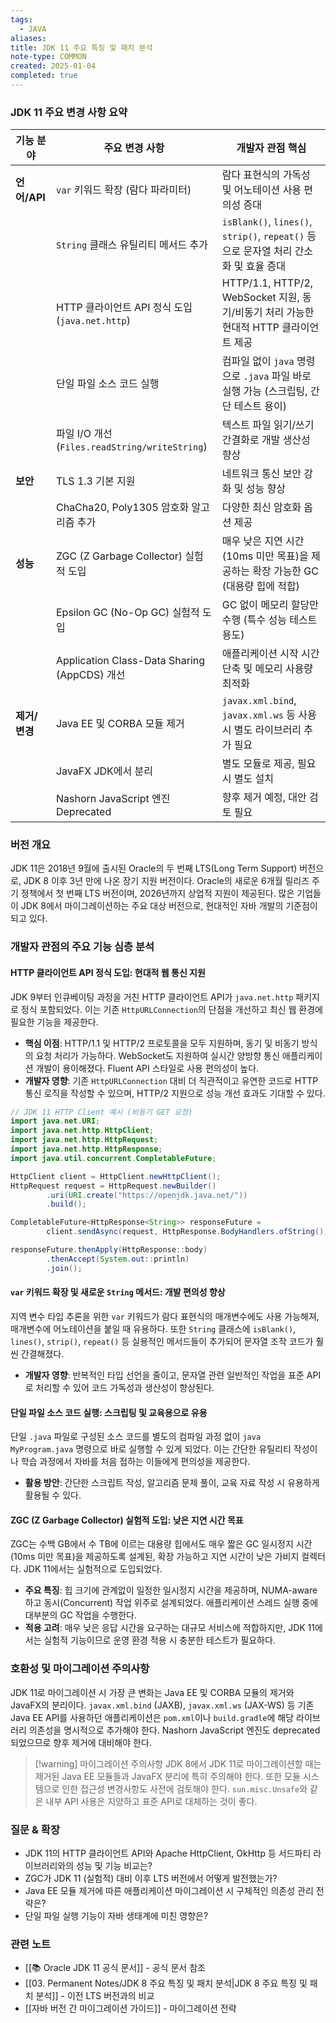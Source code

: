 ```yaml
---
tags:
  - JAVA
aliases: 
title: JDK 11 주요 특징 및 패치 분석
note-type: COMMON
created: 2025-01-04
completed: true
---
```


### JDK 11 주요 변경 사항 요약

| 기능 분야        | 주요 변경 사항                                  | 개발자 관점 핵심                                                                 |
| ---------------- | ----------------------------------------------- | ------------------------------------------------------------------------------ |
| **언어/API**     | `var` 키워드 확장 (람다 파라미터)                 | 람다 표현식의 가독성 및 어노테이션 사용 편의성 증대                                     |
|                  | `String` 클래스 유틸리티 메서드 추가              | `isBlank()`, `lines()`, `strip()`, `repeat()` 등으로 문자열 처리 간소화 및 효율 증대        |
|                  | HTTP 클라이언트 API 정식 도입 (`java.net.http`) | HTTP/1.1, HTTP/2, WebSocket 지원, 동기/비동기 처리 가능한 현대적 HTTP 클라이언트 제공        |
|                  | 단일 파일 소스 코드 실행                        | 컴파일 없이 `java` 명령으로 `.java` 파일 바로 실행 가능 (스크립팅, 간단 테스트 용이)          |
|                  | 파일 I/O 개선 (`Files.readString/writeString`)  | 텍스트 파일 읽기/쓰기 간결화로 개발 생산성 향상                                       |
| **보안**         | TLS 1.3 기본 지원                               | 네트워크 통신 보안 강화 및 성능 향상                                                |
|                  | ChaCha20, Poly1305 암호화 알고리즘 추가         | 다양한 최신 암호화 옵션 제공                                                       |
| **성능**         | ZGC (Z Garbage Collector) 실험적 도입           | 매우 낮은 지연 시간(10ms 미만 목표)을 제공하는 확장 가능한 GC (대용량 힙에 적합)             |
|                  | Epsilon GC (No-Op GC) 실험적 도입               | GC 없이 메모리 할당만 수행 (특수 성능 테스트 용도)                                     |
|                  | Application Class-Data Sharing (AppCDS) 개선    | 애플리케이션 시작 시간 단축 및 메모리 사용량 최적화                                       |
| **제거/변경**    | Java EE 및 CORBA 모듈 제거                      | `javax.xml.bind`, `javax.xml.ws` 등 사용 시 별도 라이브러리 추가 필요                      |
|                  | JavaFX JDK에서 분리                             | 별도 모듈로 제공, 필요시 별도 설치                                                    |
|                  | Nashorn JavaScript 엔진 Deprecated              | 향후 제거 예정, 대안 검토 필요                                                      |

### 버전 개요

JDK 11은 2018년 9월에 출시된 Oracle의 두 번째 LTS(Long Term Support) 버전으로, JDK 8 이후 3년 만에 나온 장기 지원 버전이다. Oracle의 새로운 6개월 릴리즈 주기 정책에서 첫 번째 LTS 버전이며, 2026년까지 상업적 지원이 제공된다. 많은 기업들이 JDK 8에서 마이그레이션하는 주요 대상 버전으로, 현대적인 자바 개발의 기준점이 되고 있다.

### 개발자 관점의 주요 기능 심층 분석

#### HTTP 클라이언트 API 정식 도입: 현대적 웹 통신 지원

JDK 9부터 인큐베이팅 과정을 거친 HTTP 클라이언트 API가 `java.net.http` 패키지로 정식 포함되었다. 이는 기존 `HttpURLConnection`의 단점을 개선하고 최신 웹 환경에 필요한 기능을 제공한다.

*   **핵심 이점**: HTTP/1.1 및 HTTP/2 프로토콜을 모두 지원하며, 동기 및 비동기 방식의 요청 처리가 가능하다. WebSocket도 지원하여 실시간 양방향 통신 애플리케이션 개발이 용이해졌다. Fluent API 스타일로 사용 편의성이 높다.
*   **개발자 영향**: 기존 `HttpURLConnection` 대비 더 직관적이고 유연한 코드로 HTTP 통신 로직을 작성할 수 있으며, HTTP/2 지원으로 성능 개선 효과도 기대할 수 있다.

```java
// JDK 11 HTTP Client 예시 (비동기 GET 요청)
import java.net.URI;
import java.net.http.HttpClient;
import java.net.http.HttpRequest;
import java.net.http.HttpResponse;
import java.util.concurrent.CompletableFuture;

HttpClient client = HttpClient.newHttpClient();
HttpRequest request = HttpRequest.newBuilder()
        .uri(URI.create("https://openjdk.java.net/"))
        .build();

CompletableFuture<HttpResponse<String>> responseFuture =
        client.sendAsync(request, HttpResponse.BodyHandlers.ofString());

responseFuture.thenApply(HttpResponse::body)
        .thenAccept(System.out::println)
        .join();
```

#### `var` 키워드 확장 및 새로운 `String` 메서드: 개발 편의성 향상

지역 변수 타입 추론을 위한 `var` 키워드가 람다 표현식의 매개변수에도 사용 가능해져, 매개변수에 어노테이션을 붙일 때 유용하다. 또한 `String` 클래스에 `isBlank()`, `lines()`, `strip()`, `repeat()` 등 실용적인 메서드들이 추가되어 문자열 조작 코드가 훨씬 간결해졌다.

*   **개발자 영향**: 반복적인 타입 선언을 줄이고, 문자열 관련 일반적인 작업을 표준 API로 처리할 수 있어 코드 가독성과 생산성이 향상된다.

#### 단일 파일 소스 코드 실행: 스크립팅 및 교육용으로 유용

단일 `.java` 파일로 구성된 소스 코드를 별도의 컴파일 과정 없이 `java MyProgram.java` 명령으로 바로 실행할 수 있게 되었다. 이는 간단한 유틸리티 작성이나 학습 과정에서 자바를 처음 접하는 이들에게 편의성을 제공한다.

*   **활용 방안**: 간단한 스크립트 작성, 알고리즘 문제 풀이, 교육 자료 작성 시 유용하게 활용될 수 있다.

#### ZGC (Z Garbage Collector) 실험적 도입: 낮은 지연 시간 목표

ZGC는 수백 GB에서 수 TB에 이르는 대용량 힙에서도 매우 짧은 GC 일시정지 시간(10ms 미만 목표)을 제공하도록 설계된, 확장 가능하고 지연 시간이 낮은 가비지 컬렉터다. JDK 11에서는 실험적으로 도입되었다.

*   **주요 특징**: 힙 크기에 관계없이 일정한 일시정지 시간을 제공하며, NUMA-aware하고 동시(Concurrent) 작업 위주로 설계되었다. 애플리케이션 스레드 실행 중에 대부분의 GC 작업을 수행한다.
*   **적용 고려**: 매우 낮은 응답 시간을 요구하는 대규모 서비스에 적합하지만, JDK 11에서는 실험적 기능이므로 운영 환경 적용 시 충분한 테스트가 필요하다.

### 호환성 및 마이그레이션 주의사항

JDK 11로 마이그레이션 시 가장 큰 변화는 Java EE 및 CORBA 모듈의 제거와 JavaFX의 분리이다. `javax.xml.bind` (JAXB), `javax.xml.ws` (JAX-WS) 등 기존 Java EE API를 사용하던 애플리케이션은 `pom.xml`이나 `build.gradle`에 해당 라이브러리 의존성을 명시적으로 추가해야 한다. Nashorn JavaScript 엔진도 deprecated 되었으므로 향후 제거에 대비해야 한다.

> [!warning] 마이그레이션 주의사항
> JDK 8에서 JDK 11로 마이그레이션할 때는 제거된 Java EE 모듈들과 JavaFX 분리에 특히 주의해야 한다. 또한 모듈 시스템으로 인한 접근성 변경사항도 사전에 검토해야 한다. `sun.misc.Unsafe`와 같은 내부 API 사용은 지양하고 표준 API로 대체하는 것이 좋다.

### 질문 & 확장

- JDK 11의 HTTP 클라이언트 API와 Apache HttpClient, OkHttp 등 서드파티 라이브러리와의 성능 및 기능 비교는?
- ZGC가 JDK 11 (실험적) 대비 이후 LTS 버전에서 어떻게 발전했는가?
- Java EE 모듈 제거에 따른 애플리케이션 마이그레이션 시 구체적인 의존성 관리 전략은?
- 단일 파일 실행 기능이 자바 생태계에 미친 영향은?

### 관련 노트

- [[📚 Oracle JDK 11 공식 문서]] - 공식 문서 참조
- [[03. Permanent Notes/JDK 8 주요 특징 및 패치 분석|JDK 8 주요 특징 및 패치 분석]] - 이전 LTS 버전과의 비교
- [[자바 버전 간 마이그레이션 가이드]] - 마이그레이션 전략 